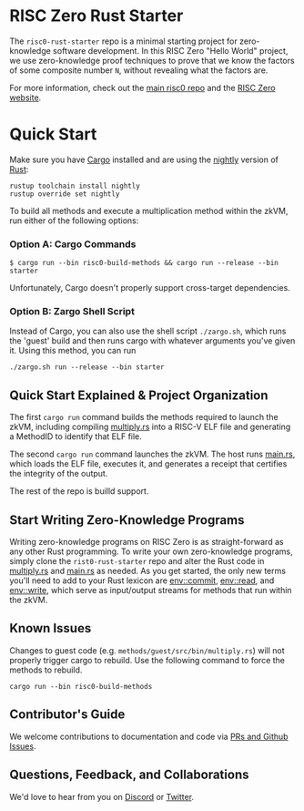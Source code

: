 # RISC Zero Rust Starter

The `risc0-rust-starter` repo is a minimal starting project for zero-knowledge software development. In this RISC Zero "Hello World" project, we use zero-knowledge proof techniques to prove that we know the factors of some composite number `N`, without revealing what the factors are. 

For more information, check out the [main risc0 repo](www.github.com/risc0/risc0) and the [RISC Zero website](http://www.RISCZero.com).

# Quick Start

Make sure you have [Cargo](https://doc.rust-lang.org/cargo/getting-started/installation.html) installed and are using the [nightly](https://doc.rust-lang.org/book/appendix-07-nightly-rust.html) version of [Rust](https://doc.rust-lang.org/book/ch01-01-installation.html):

```
rustup toolchain install nightly
rustup override set nightly
```
To build all methods and execute a multiplication method within the zkVM, run either of the following options: 

### Option A: Cargo Commands
```
$ cargo run --bin risc0-build-methods && cargo run --release --bin starter
```
Unfortunately, Cargo doesn't properly support cross-target dependencies.

### Option B: Zargo Shell Script
Instead of Cargo, you can also use the shell script `./zargo.sh`, which runs the 'guest' build and then runs cargo with whatever arguments you've given it. Using this method, you can run

```
./zargo.sh run --release --bin starter
```

## Quick Start Explained & Project Organization

The first `cargo run` command builds the methods required to launch the zkVM, including compiling [multiply.rs](https://github.com/risc0/risc0-rust-starter/blob/main/methods/guest/src/bin/multiply.rs) into a RISC-V ELF file and generating a MethodID to identify that ELF file. 

The second `cargo run` command launches the zkVM. The host runs [main.rs](https://github.com/risc0/risc0-rust-starter/blob/main/starter/src/main.rs), which loads the ELF file, executes it, and generates a receipt that certifies the integrity of the output. 

The rest of the repo is builld support. 

## Start Writing Zero-Knowledge Programs
Writing zero-knowledge programs on RISC Zero is as straight-forward as any other Rust programming. To write your own zero-knowledge programs, simply clone the `rist0-rust-starter` repo and alter the Rust code in [multiply.rs](https://github.com/risc0/risc0-rust-starter/blob/main/methods/guest/src/bin/multiply.rs) and [main.rs](https://github.com/risc0/risc0-rust-starter/blob/main/starter/src/main.rs) as needed. As you get started, the only new terms you'll need to add to your Rust lexicon are [env::commit](https://docs.rs/risc0-zkvm-guest/0.7.2/risc0_zkvm_guest/env/index.html), [env::read](https://docs.rs/risc0-zkvm-guest/0.7.2/risc0_zkvm_guest/env/index.html), and [env::write](https://docs.rs/risc0-zkvm-guest/0.7.2/risc0_zkvm_guest/env/index.html), which serve as input/output streams for methods that run within the zkVM. 

## Known Issues

Changes to guest code (e.g. `methods/guest/src/bin/multiply.rs`) will not
properly trigger cargo to rebuild. Use the following command to force the
methods to rebuild.

```
cargo run --bin risc0-build-methods
```

## Contributor's Guide
We welcome contributions to documentation and code via [PRs and Github Issues](http://www.github.com/risc0). 

## Questions, Feedback, and Collaborations
We'd love to hear from you on [Discord](https://discord.gg/risczero) or [Twitter](https://twitter.com/risczero).

